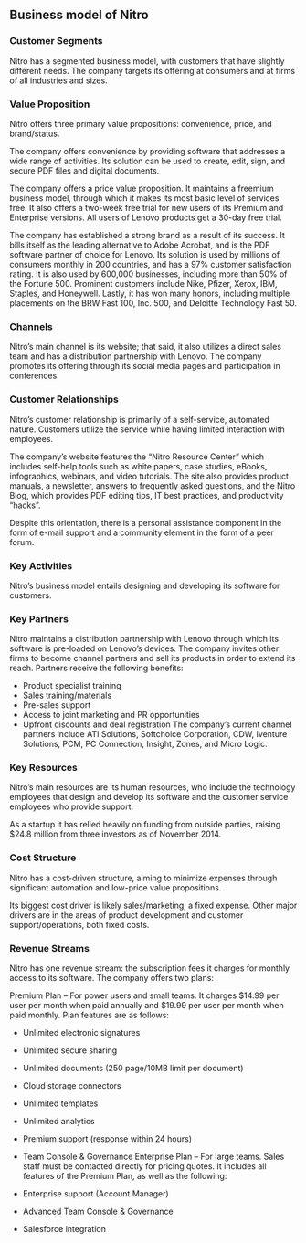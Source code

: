 Business model of Nitro
-----------------------

 ### Customer Segments

 Nitro has a segmented business model, with customers that have slightly different needs. The company targets its offering at consumers and at firms of all industries and sizes.

 ### Value Proposition

 Nitro offers three primary value propositions: convenience, price, and brand/status.

 The company offers convenience by providing software that addresses a wide range of activities. Its solution can be used to create, edit, sign, and secure PDF files and digital documents.

 The company offers a price value proposition. It maintains a freemium business model, through which it makes its most basic level of services free. It also offers a two-week free trial for new users of its Premium and Enterprise versions. All users of Lenovo products get a 30-day free trial.

 The company has established a strong brand as a result of its success. It bills itself as the leading alternative to Adobe Acrobat, and is the PDF software partner of choice for Lenovo. Its solution is used by millions of consumers monthly in 200 countries, and has a 97% customer satisfaction rating. It is also used by 600,000 businesses, including more than 50% of the Fortune 500. Prominent customers include Nike, Pfizer, Xerox, IBM, Staples, and Honeywell. Lastly, it has won many honors, including multiple placements on the BRW Fast 100, Inc. 500, and Deloitte Technology Fast 50.

 ### Channels

 Nitro’s main channel is its website; that said, it also utilizes a direct sales team and has a distribution partnership with Lenovo. The company promotes its offering through its social media pages and participation in conferences.

 ### Customer Relationships

 Nitro’s customer relationship is primarily of a self-service, automated nature. Customers utilize the service while having limited interaction with employees.

 The company’s website features the “Nitro Resource Center” which includes self-help tools such as white papers, case studies, eBooks, infographics, webinars, and video tutorials. The site also provides product manuals, a newsletter, answers to frequently asked questions, and the Nitro Blog, which provides PDF editing tips, IT best practices, and productivity “hacks”.

 Despite this orientation, there is a personal assistance component in the form of e-mail support and a community element in the form of a peer forum.

 ### Key Activities

 Nitro’s business model entails designing and developing its software for customers.

 ### Key Partners

 Nitro maintains a distribution partnership with Lenovo through which its software is pre-loaded on Lenovo’s devices. The company invites other firms to become channel partners and sell its products in order to extend its reach. Partners receive the following benefits:

  * Product specialist training
 * Sales training/materials
 * Pre-sales support
 * Access to joint marketing and PR opportunities
 * Upfront discounts and deal registration
  The company’s current channel partners include ATI Solutions, Softchoice Corporation, CDW, Iventure Solutions, PCM, PC Connection, Insight, Zones, and Micro Logic.

 ### Key Resources

 Nitro’s main resources are its human resources, who include the technology employees that design and develop its software and the customer service employees who provide support.

 As a startup it has relied heavily on funding from outside parties, raising $24.8 million from three investors as of November 2014.

 ### Cost Structure

 Nitro has a cost-driven structure, aiming to minimize expenses through significant automation and low-price value propositions.

 Its biggest cost driver is likely sales/marketing, a fixed expense. Other major drivers are in the areas of product development and customer support/operations, both fixed costs.

 ### Revenue Streams

 Nitro has one revenue stream: the subscription fees it charges for monthly access to its software. The company offers two plans:

 Premium Plan – For power users and small teams. It charges $14.99 per user per month when paid annually and $19.99 per user per month when paid monthly. Plan features are as follows:

  * Unlimited electronic signatures
 * Unlimited secure sharing
 * Unlimited documents (250 page/10MB limit per document)
 * Cloud storage connectors
 * Unlimited templates
 * Unlimited analytics
 * Premium support (response within 24 hours)
 * Team Console & Governance
  Enterprise Plan – For large teams. Sales staff must be contacted directly for pricing quotes. It includes all features of the Premium Plan, as well as the following:

  * Enterprise support (Account Manager)
 * Advanced Team Console & Governance
 * Salesforce integration